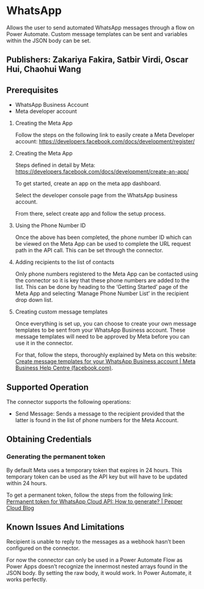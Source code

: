# WhatsApp

Allows the user to send automated WhatsApp messages through a flow on Power Automate. Custom message templates can be sent and variables within the JSON body can be set.

## Publishers: Zakariya Fakira, Satbir Virdi, Oscar Hui, Chaohui Wang

## Prerequisites

- WhatsApp Business Account
- Meta developer account

1. Creating the Meta App

   Follow the steps on the following link to easily create a Meta Developer account: https://developers.facebook.com/docs/development/register/

2. Creating the Meta App

   Steps defined in detail by Meta: https://developers.facebook.com/docs/development/create-an-app/

   To get started, create an app on the meta app dashboard.

   Select the developer console page from the WhatsApp business account.

   From there, select create app and follow the setup process.

3. Using the Phone Number ID

   Once the above has been completed, the phone number ID which can be viewed on the Meta App can be used to complete the URL request path in the API call. This can be set through the connector.

4. Adding recipients to the list of contacts

   Only phone numbers registered to the Meta App can be contacted using the connector so it is key that these phone numbers are added to the list. This can be done by heading to the ‘Getting Started’ page of the Meta App and selecting ‘Manage Phone Number List’ in the recipient drop down list.

5. Creating custom message templates

   Once everything is set up, you can choose to create your own message templates to be sent from your WhatsApp Business account. These message templates will need to be approved by Meta before you can use it in the connector.

   For that, follow the steps, thoroughly explained by Meta on this website: [Create message templates for your WhatsApp Business account | Meta Business Help Centre (facebook.com)](https://www.facebook.com/business/help/2055875911147364?id=2129163877102343).

## Supported Operation

The connector supports the following operations:

- Send Message: Sends a message to the recipient provided that the latter is found in the list of phone numbers for the Meta Account.

## Obtaining Credentials

### Generating the permanent token

By default Meta uses a temporary token that expires in 24 hours. This temporary token can be used as the API key but will have to be updated within 24 hours.

To get a permanent token, follow the steps from the following link: [Permanent token for WhatsApp Cloud API: How to generate? | Pepper Cloud Blog](https://blog.peppercloud.com/generate-permanent-token-for-whatsapp-cloud-api/)

## Known Issues And Limitations

Recipient is unable to reply to the messages as a webhook hasn’t been configured on the connector.

For now the connector can only be used in a Power Automate Flow as Power Apps doesn’t recognize the innermost nested arrays found in the JSON body. By setting the raw body, it would work. In Power Automate, it works perfectly.